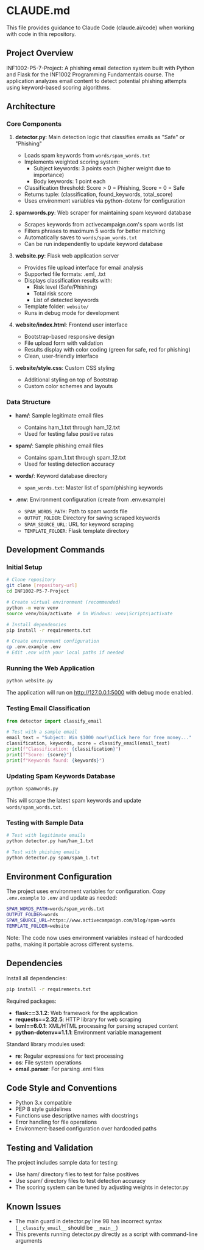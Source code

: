 # CLAUDE.md

This file provides guidance to Claude Code (claude.ai/code) when working with code in this repository.

## Project Overview

INF1002-P5-7-Project: A phishing email detection system built with Python and Flask for the INF1002 Programming Fundamentals course. The application analyzes email content to detect potential phishing attempts using keyword-based scoring algorithms.

## Architecture

### Core Components

1. **detector.py**: Main detection logic that classifies emails as "Safe" or "Phishing"
   - Loads spam keywords from `words/spam_words.txt`
   - Implements weighted scoring system:
     - Subject keywords: 3 points each (higher weight due to importance)
     - Body keywords: 1 point each
   - Classification threshold: Score > 0 = Phishing, Score = 0 = Safe
   - Returns tuple: (classification, found_keywords, total_score)
   - Uses environment variables via python-dotenv for configuration

2. **spamwords.py**: Web scraper for maintaining spam keyword database
   - Scrapes keywords from activecampaign.com's spam words list
   - Filters phrases to maximum 5 words for better matching
   - Automatically saves to `words/spam_words.txt`
   - Can be run independently to update keyword database

3. **website.py**: Flask web application server
   - Provides file upload interface for email analysis
   - Supported file formats: .eml, .txt
   - Displays classification results with:
     - Risk level (Safe/Phishing)
     - Total risk score
     - List of detected keywords
   - Template folder: `website/`
   - Runs in debug mode for development

4. **website/index.html**: Frontend user interface
   - Bootstrap-based responsive design
   - File upload form with validation
   - Results display with color coding (green for safe, red for phishing)
   - Clean, user-friendly interface

5. **website/style.css**: Custom CSS styling
   - Additional styling on top of Bootstrap
   - Custom color schemes and layouts

### Data Structure

- **ham/**: Sample legitimate email files
  - Contains ham_1.txt through ham_12.txt
  - Used for testing false positive rates

- **spam/**: Sample phishing email files
  - Contains spam_1.txt through spam_12.txt
  - Used for testing detection accuracy

- **words/**: Keyword database directory
  - `spam_words.txt`: Master list of spam/phishing keywords

- **.env**: Environment configuration (create from .env.example)
  - `SPAM_WORDS_PATH`: Path to spam words file
  - `OUTPUT_FOLDER`: Directory for saving scraped keywords
  - `SPAM_SOURCE_URL`: URL for keyword scraping
  - `TEMPLATE_FOLDER`: Flask template directory

## Development Commands

### Initial Setup
```bash
# Clone repository
git clone [repository-url]
cd INF1002-P5-7-Project

# Create virtual environment (recommended)
python -m venv venv
source venv/bin/activate  # On Windows: venv\Scripts\activate

# Install dependencies
pip install -r requirements.txt

# Create environment configuration
cp .env.example .env
# Edit .env with your local paths if needed
```

### Running the Web Application
```bash
python website.py
```
The application will run on http://127.0.0.1:5000 with debug mode enabled.

### Testing Email Classification
```python
from detector import classify_email

# Test with a sample email
email_text = "Subject: Win $1000 now!\nClick here for free money..."
classification, keywords, score = classify_email(email_text)
print(f"Classification: {classification}")
print(f"Score: {score}")
print(f"Keywords found: {keywords}")
```

### Updating Spam Keywords Database
```bash
python spamwords.py
```
This will scrape the latest spam keywords and update `words/spam_words.txt`.

### Testing with Sample Data
```bash
# Test with legitimate emails
python detector.py ham/ham_1.txt

# Test with phishing emails
python detector.py spam/spam_1.txt
```

## Environment Configuration

The project uses environment variables for configuration. Copy `.env.example` to `.env` and update as needed:

```bash
SPAM_WORDS_PATH=words/spam_words.txt
OUTPUT_FOLDER=words
SPAM_SOURCE_URL=https://www.activecampaign.com/blog/spam-words
TEMPLATE_FOLDER=website
```

Note: The code now uses environment variables instead of hardcoded paths, making it portable across different systems.

## Dependencies

Install all dependencies:
```bash
pip install -r requirements.txt
```

Required packages:
- **flask==3.1.2**: Web framework for the application
- **requests==2.32.5**: HTTP library for web scraping
- **lxml==6.0.1**: XML/HTML processing for parsing scraped content
- **python-dotenv==1.1.1**: Environment variable management

Standard library modules used:
- **re**: Regular expressions for text processing
- **os**: File system operations
- **email.parser**: For parsing .eml files

## Code Style and Conventions

- Python 3.x compatible
- PEP 8 style guidelines
- Functions use descriptive names with docstrings
- Error handling for file operations
- Environment-based configuration over hardcoded paths

## Testing and Validation

The project includes sample data for testing:
- Use ham/ directory files to test for false positives
- Use spam/ directory files to test detection accuracy
- The scoring system can be tuned by adjusting weights in detector.py

## Known Issues

- The main guard in detector.py line 98 has incorrect syntax (`__classify_email__` should be `__main__`)
- This prevents running detector.py directly as a script with command-line arguments
